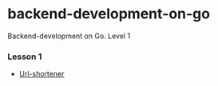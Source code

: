 # backend-development-on-go
Backend-development on Go. Level 1

### Lesson 1
- [Url-shortener](lesson1/README.md)